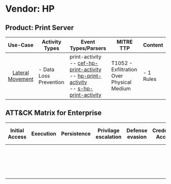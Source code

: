 Vendor: HP
==========
Product: Print Server
---------------------
|                          Use-Case                           | Activity Types         | Event Types/Parsers                                                                                                                                                                                                                                           | MITRE TTP                                     | Content        |
|:-----------------------------------------------------------:| ---------------------- | ------------------------------------------------------------------------------------------------------------------------------------------------------------------------------------------------------------------------------------------------------------- | --------------------------------------------- | -------------- |
| [Lateral Movement](../UseCases/usecase_lateral_movement.md) | - Data Loss Prevention |  print-activity<br> -- [cef-hp-print-activity](../Parsers/parserContent_cef-hp-print-activity.md)<br> -- [hp-print-activity](../Parsers/parserContent_hp-print-activity.md)<br> -- [s-hp-print-activity](../Parsers/parserContent_s-hp-print-activity.md)<br> | T1052 - Exfiltration Over Physical Medium<br> |  - 1 Rules<br> |

ATT&CK Matrix for Enterprise
----------------------------
| Initial Access | Execution | Persistence | Privilage escalation | Defense evasion | Credential Access | Discovery | Lateral Movement | Collection | Command and Control | Exfiltration                                                                           | Impact |
| -------------- | --------- | ----------- | -------------------- | --------------- | ----------------- | --------- | ---------------- | ---------- | ------------------- | -------------------------------------------------------------------------------------- | ------ |
|                |           |             |                      |                 |                   |           |                  |            |                     | [Exfiltration Over Physical Medium](https://attack.mitre.org/techniques/T1052)<br><br> |        |